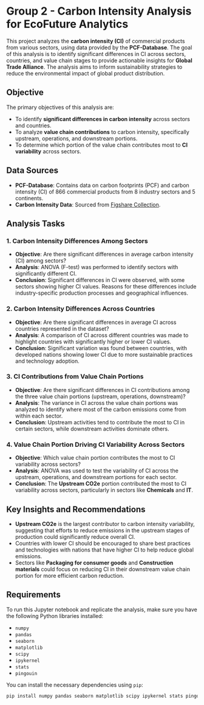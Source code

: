 # Group 2 - Carbon Intensity Analysis for EcoFuture Analytics

This project analyzes the **carbon intensity (CI)** of commercial products from various sectors, using data provided by the **PCF-Database**. The goal of this analysis is to identify significant differences in CI across sectors, countries, and value chain stages to provide actionable insights for **Global Trade Alliance**. The analysis aims to inform sustainability strategies to reduce the environmental impact of global product distribution.

## Objective

The primary objectives of this analysis are:
- To identify **significant differences in carbon intensity** across sectors and countries.
- To analyze **value chain contributions** to carbon intensity, specifically upstream, operations, and downstream portions.
- To determine which portion of the value chain contributes most to **CI variability** across sectors.

## Data Sources

- **PCF-Database**: Contains data on carbon footprints (PCF) and carbon intensity (CI) of 866 commercial products from 8 industry sectors and 5 continents.
- **Carbon Intensity Data**: Sourced from [Figshare Collection](https://springernature.figshare.com/collections/The_Carbon_Catalogue_Carbon_footprints_of_866_commercial_products_from_8_industry_sectors_and_5_continents/5408100).

## Analysis Tasks

### 1. Carbon Intensity Differences Among Sectors
- **Objective**: Are there significant differences in average carbon intensity (CI) among sectors?
- **Analysis**: ANOVA (F-test) was performed to identify sectors with significantly different CI.
- **Conclusion**: Significant differences in CI were observed, with some sectors showing higher CI values. Reasons for these differences include industry-specific production processes and geographical influences.

### 2. Carbon Intensity Differences Across Countries
- **Objective**: Are there significant differences in average CI across countries represented in the dataset?
- **Analysis**: A comparison of CI across different countries was made to highlight countries with significantly higher or lower CI values.
- **Conclusion**: Significant variation was found between countries, with developed nations showing lower CI due to more sustainable practices and technology adoption.

### 3. CI Contributions from Value Chain Portions
- **Objective**: Are there significant differences in CI contributions among the three value chain portions (upstream, operations, downstream)?
- **Analysis**: The variance in CI across the value chain portions was analyzed to identify where most of the carbon emissions come from within each sector.
- **Conclusion**: Upstream activities tend to contribute the most to CI in certain sectors, while downstream activities dominate others.

### 4. Value Chain Portion Driving CI Variability Across Sectors
- **Objective**: Which value chain portion contributes the most to CI variability across sectors?
- **Analysis**: ANOVA was used to test the variability of CI across the upstream, operations, and downstream portions for each sector.
- **Conclusion**: The **Upstream CO2e** portion contributed the most to CI variability across sectors, particularly in sectors like **Chemicals** and **IT**.

## Key Insights and Recommendations

- **Upstream CO2e** is the largest contributor to carbon intensity variability, suggesting that efforts to reduce emissions in the upstream stages of production could significantly reduce overall CI.
- Countries with lower CI should be encouraged to share best practices and technologies with nations that have higher CI to help reduce global emissions.
- Sectors like **Packaging for consumer goods** and **Construction materials** could focus on reducing CI in their downstream value chain portion for more efficient carbon reduction.

## Requirements

To run this Jupyter notebook and replicate the analysis, make sure you have the following Python libraries installed:

- `numpy`
- `pandas`
- `seaborn`
- `matplotlib`
- `scipy`
- `ipykernel`
- `stats`
- `pingouin`

You can install the necessary dependencies using `pip`:

```bash
pip install numpy pandas seaborn matplotlib scipy ipykernel stats pingouin